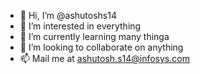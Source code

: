 - 👋 Hi, I’m @ashutoshs14
- 👀 I’m interested in everything
- 🌱 I’m currently learning many thinga
- 💞️ I’m looking to collaborate on anything
- 📫 Mail me at ashutosh.s14@infosys.com

<!---
ashutoshs14/ashutoshs14 is a ✨ special ✨ repository because its `README.md` (this file) appears on your GitHub profile.
You can click the Preview link to take a look at your changes.
--->
